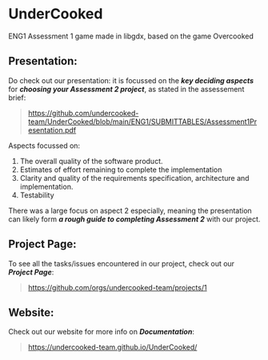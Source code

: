 # UnderCooked
ENG1 Assessment 1 game made in libgdx, based on the game Overcooked

## Presentation:
Do check out our presentation: it is focussed on the ***key deciding aspects*** for ***choosing your Assessment 2 project***, as stated in the assessement brief:
> https://github.com/undercooked-team/UnderCooked/blob/main/ENG1/SUBMITTABLES/Assessment1Presentation.pdf

Aspects focussed on:
1) The overall quality of the software product.
2) Estimates of effort remaining to complete the implementation
3) Clarity and quality of the requirements specification, architecture and implementation.
4) Testability

There was a large focus on aspect 2 especially, meaning the presentation can likely form ***a rough guide to completing Assessment 2*** with our project.

## Project Page:
To see all the tasks/issues encountered in our project, check out our ***Project Page***:
> https://github.com/orgs/undercooked-team/projects/1

## Website:
Check out our website for more info on ***Documentation***:
> https://undercooked-team.github.io/UnderCooked/
